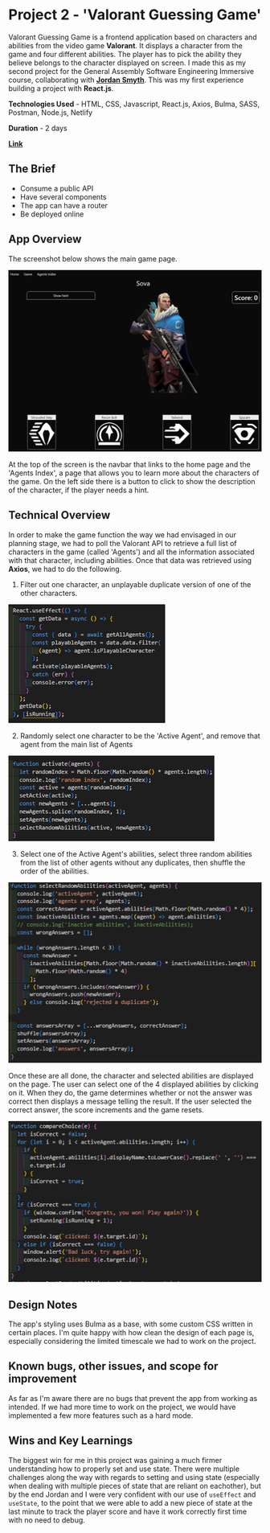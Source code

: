 # Project 2 - 'Valorant Guessing Game'

Valorant Guessing Game is a frontend application based on characters and abilities from the video game **Valorant**. It displays a character from the game and four different abilities. The player has to pick the ability they believe belongs to the character displayed on screen. I made this as my second project for the General Assembly Software Engineering Immersive course, collaborating with **[Jordan Smyth](https://github.com/jsmyth1423/)**. This was my first experience building a project with **React.js**.

**Technologies Used** - HTML, CSS, Javascript, React.js, Axios, Bulma, SASS, Postman, Node.js, Netlify

**Duration** - 2 days

**[Link](https://project-2-api.netlify.app/)**

## The Brief

- Consume a public API
- Have several components
- The app can have a router
- Be deployed online

## App Overview

The screenshot below shows the main game page.

![Game Screenshot](./readme-screenshots/GameScreenshot.PNG)

At the top of the screen is the navbar that links to the home page and the 'Agents Index', a page that allows you to learn more about the characters of the game. On the left side there is a button to click to show the description of the character, if the player needs a hint.

## Technical Overview

In order to make the game function the way we had envisaged in our planning stage, we had to poll the Valorant API to retrieve a full list of characters in the game (called 'Agents') and all the information associated with that character, including abilities. Once that data was retrieved using **Axios**, we had to do the following.

1. Filter out one character, an unplayable duplicate version of one of the other characters.

![Get All Agents](./readme-screenshots/getAllAgents.PNG)

2. Randomly select one character to be the 'Active Agent', and remove that agent from the main list of Agents

![Activate](./readme-screenshots/activate.PNG)

3. Select one of the Active Agent's abilities, select three random abilities from the list of other agents without any duplicates, then shuffle the order of the abilities.

![Select Random Abilities](./readme-screenshots/selectRandomAbilities.PNG)

Once these are all done, the character and selected abilities are displayed on the page. The user can select one of the 4 displayed abilities by clicking on it. When they do, the game determines whether or not the answer was correct then displays a message telling the result. If the user selected the correct answer, the score increments and the game resets.

![Compare Choice](./readme-screenshots/compareChoice.PNG)

## Design Notes

The app's styling uses Bulma as a base, with some custom CSS written in certain places. I'm quite happy with how clean the design of each page is, especially considering the limited timescale we had to work on the project.

## Known bugs, other issues, and scope for improvement

As far as I'm aware there are no bugs that prevent the app from working as intended. If we had more time to work on the project, we would have implemented a few more features such as a hard mode.

## Wins and Key Learnings

The biggest win for me in this project was gaining a much firmer understanding how to properly set and use state. There were multiple challenges along the way with regards to setting and using state (especially when dealing with multiple pieces of state that are reliant on eachother), but by the end Jordan and I were very confident with our use of `useEffect` and `useState`, to the point that we were able to add a new piece of state at the last minute to track the player score and have it work correctly first time with no need to debug.